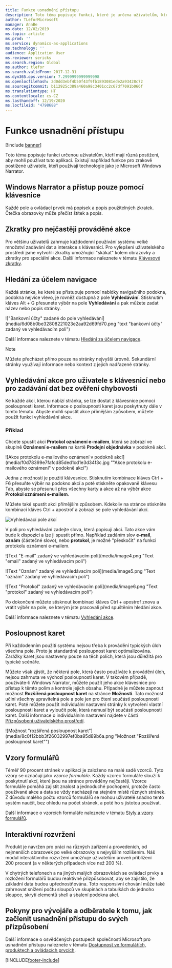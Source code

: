 ```yaml
---
title: Funkce usnadnění přístupu
description: Toto téma popisuje funkci, které je určena uživatelům, kteří mají různá postižení.
author: TLeforMicrosoft
manager: AnnBe
ms.date: 12/02/2019
ms.topic: article
ms.prod: ''
ms.service: dynamics-ax-applications
ms.technology: ''
audience: Application User
ms.reviewer: sericks
ms.search.region: Global
ms.author: tlefor
ms.search.validFrom: 2017-12-31
ms.dyn365.ops.version: 7.2999999999999998
ms.openlocfilehash: 2d0dd3ebf4b50f43f9fb1893081ede2a93428c72
ms.sourcegitcommit: b112925c389a460a98c3401cc2c67df7091b066f
ms.translationtype: HT
ms.contentlocale: cs-CZ
ms.lasthandoff: 12/19/2020
ms.locfileid: "4798688"
---
```

# <a name="accessibility-features"></a>Funkce usnadnění přístupu

[!include [banner](../includes/banner.md)]

Toto téma popisuje funkci určenou uživatelům, kteří mají různá postižení, aby mohli používat tuto aplikaci. Existují například funkce pro zrakově postižené uživatele, kteří používají technologie jako je Microsoft Windows Narrator.

## <a name="windows-narrator-and-keyboard-only-access"></a>Windows Narrator a přístup pouze pomocí klávesnice

Každé pole a ovládací prvek má popisek a popis použitelných zkratek. Čtečka obrazovky může přečíst štítek a popis.

## <a name="shortcuts-for-the-most-frequently-performed-actions"></a>Zkratky pro nejčastěji prováděné akce

Pro většinu uživatelů zahrnuje každodenní používání systému velké množství zadávání dat a interakce s klávesnicí. Pro vylepšení uživatelského prostředí jsme vytvořili zkratky umožňující "skákat" kolem obrazovky a zkratky pro speciální akce. Další informace naleznete v tématu [Klávesové zkratky](shortcut-keys.md). 

## <a name="navigation-search"></a>Hledání za účelem navigace

Každá stránka, ke které se přistupuje pomocí nabídky navigačního podokna, podokna nejvíce vlevo, je rovněž dostupná z pole **Vyhledávání**. Stisknutím kláves Alt + G přesunete výběr na pole **Vyhledávání** a pak můžete zadat název nebo popis stránky.

!["Bankovní účty" zadané do pole vyhledávání](media/6d08b0be32808221023e2aa92d69fd70.png "text "bankovní účty" zadaný ve vyhledávacím poli")

Další informace naleznete v tématu [Hledání za účelem navigace](navigation-search.md).

> [!NOTE]
> Můžete přecházet přímo pouze na stránky nejvyšší úrovně. Sekundární stránky využívají informace nebo kontext z jejich nadřazené stránky.

## <a name="action-search-for-keyboard-only-users-or-for-heads-down-data-entry"></a>Vyhledávání akce pro uživatele s klávesnicí nebo pro zadávání dat bez ověření chybovosti

Ke každé akci, kterou nabízí stránka, se lze dostat z klávesnice pomocí posloupnosti karet. Informace o posloupnosti karet jsou poskytnuty dále v tomto tématu. Abyste mohli spustit akce přímějším způsobem, můžete použít funkci vyhledávání akce.

### <a name="example"></a>Příklad

Chcete spustit akci **Protokol oznámení e-mailem**, která se zobrazí ve skupině **Oznámení e-mailem** na kartě **Prodejní objednávka** v podokně akcí.

![Akce protokolu e-mailového oznámení v podokně akcí](media/f0d78399e7fafcd85ded1cd1e3d34f3c.jpg ""Akce protokolu e-mailového oznámení" v podokně akcí")

Jedna z možností je použití klávesnice. Stisknutím kombinace kláves Ctrl + F6 přesuňte výběr na podokno akcí a poté stiskněte opakovaně klávesu Tab, abyste se přesunuli přes všechny karty a akce až na výběr akce **Protokol oznámení e-mailem**.

Můžete také spustit akci přímějším způsobem. Kdekoliv na stránce stiskněte kombinaci kláves Ctrl + apostrof a zobrazí se pole vyhledávání akcí.

![Vyhledávací pole akcí](media/80f7e8c5ac412fdf2c8a12f7728f135a.jpg "Vyhledávací pole akcí")

V poli pro vyhledávání zadejte slova, která popisují akci. Tato akce vám bude k dispozici a lze ji spustit přímo. Například zadáním slov **e-mail**, **oznám** (částečné slovo), nebo **protokol**, je možné "přeskočit" na funkci protokolu oznámení e-mailem.

![Text "E-mail" zadaný ve vyhledávacím poli](media/image4.png "Text "email" zadaný ve vyhledávacím poli")

![Text "Oznám" zadaný ve vyhledávacím poli](media/image5.png "Text "oznám" zadaný ve vyhledávacím poli")

![Text "Protokol" zadaný ve vyhledávacím poli](media/image6.png "Text "protokol" zadaný ve vyhledávacím poli")

Po dokončení můžete stisknout kombinaci kláves Ctrl + apostrof znovu a vrátit výběr na pole, se kterým jste pracovali před spuštěním hledání akce.

Další informace naleznete v tématu [Vyhledání akce](action-search.md).

## <a name="tab-sequence"></a>Posloupnost karet

Při každodenním použití systému nejsou třeba k provádění typických úloh všechna pole. Proto je standardně posloupnost karet optimalizována. Zarážky karet jsou nastaveny pouze na těch polích, která jsou důležitá pro typické scénáře.

Můžete však zjistit, že některá pole, která často používáte k provádění úloh, nejsou zahrnuta ve výchozí posloupnosti karet. V takovém případě, používáte-li Windows Narrator, můžete použít jeho akce klávesnice pro přístup k těmto polím a kontrole jejich obsahu. Případně je můžete zapnout možnost **Rozšířená posloupnost karet** na stránce **Možnosti**. Tato možnost učiní všechny upravitelná pole a pole jen pro čtení součástí posloupnosti karet. Poté můžete použít individuální nastavení stránky k vytvoření vlastní posloupnosti karet a vyloučit pole, která nemusí být součástí posloupnosti karet. Další informace o individuálním nastavení najdete v části [Přizpůsobení uživatelského prostředí](personalize-user-experience.md).

![Možnost "rozšířená posloupnost karet"](media/8c0f12bbb3f26032997ef0ba95d89b6a.png "Možnost "Rozšířená posloupnost karet"")

## <a name="form-patterns"></a>Vzory formulářů

Téměř 90 procent stránek v aplikaci je založeno na malé sadě vzorců. Tyto vzory se označují jako *vzorce formuláře*. Každý vzorec formuláře slouží k poskytnutí akcí, které jsou na stránce prováděny nejčastěji.  Vzorce formuláře pomáhá zajistit znalost a jednoduché pochopení, protože často používané akce a data se vždy nacházejí na stejném místě různých stránek. Z důvodu malého počtu vzorců formulářů se mohou uživatelé snadno tento systém naučit, bez ohledu na počet stránek, a poté ho s jistotou používat.

Další informace o vzorcích formuláře naleznete v tématu [Styly a vzory formulářů](../../dev-itpro/user-interface/form-styles-patterns.md).

## <a name="responsive-layout"></a>Interaktivní rozvržení

Produkt je navržen pro práci na různých zařízení a provedeních, od nejmenších obrazovek po velké obrazovky s nejvyšším rozlišením. Náš modul interaktivního rozvržení umožňuje uživatelům úroveň přiblížení 200 procent (a v některých případech více než 200 %).

V chytrých telefonech a na jiných malých obrazovkách se ovládací prvky a rozložení formulářů budou reaktivně přizpůsobovat, aby se zajistilo, že základní data budou upřednostňována. Toto responsivní chování může také zahrnovat snížení počtu sloupců ve skupinách a tabulkách do jednoho sloupce, skrytí elementů shell a sbalení podokna akcí.

## <a name="guidance-to-help-developers-and-customers-incorporate-accessible-thinking-in-their-customizations"></a>Pokyny pro vývojáře a odběratele k tomu, jak začlenit usnadnění přístupu do svých přizpůsobení

Další informace o osvědčených postupech společnosti Microsoft pro usnadnění přístupu naleznete v tématu [Dostupnost ve formulářích, produktech a ovládacích prvcích](../../dev-itpro/user-interface/enable-accessibility.md).


[!INCLUDE[footer-include](../../../includes/footer-banner.md)]
